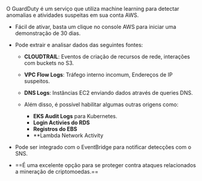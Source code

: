 O GuardDuty é um serviço que utiliza machine learning para detectar anomalias e atividades suspeitas em sua conta AWS.

- Fácil de ativar, basta um clique no console AWS para iniciar uma demonstração de 30 dias.

- Pode extrair e analisar  dados das seguintes fontes:
	- **CLOUDTRAIL**: Eventos de criação de recursos de rede, interações com buckets no S3.
	 
	- **VPC Flow Logs**: Tráfego interno incomum, Endereços de IP suspeitos. 
	
	- **DNS Logs**: Instâncias EC2 enviando dados através de queries DNS.
	
	- Além disso, é possível habilitar algumas outras origens como:
		- **EKS Audit Logs** para Kubernetes.
		- **Login Activies do RDS**
		- **Registros do EBS**
		- **Lambda Network Activity

- Pode ser integrado com o EventBridge para notificar detecções com o SNS.

- ==É uma excelente opção para se proteger contra ataques relacionados a mineração de criptomoedas.==